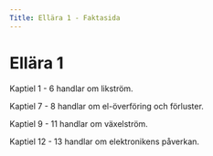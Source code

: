 ```yaml
---
Title: Ellära 1 - Faktasida
---
```

# Ellära 1

Kaptiel 1 - 6 handlar om likström.

Kaptiel 7 - 8 handlar om el-överföring och förluster.

Kaptiel 9 - 11 handlar om växelström.

Kaptiel 12 - 13 handlar om elektronikens påverkan.